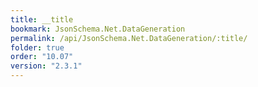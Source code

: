 ```yaml
---
title: __title
bookmark: JsonSchema.Net.DataGeneration
permalink: /api/JsonSchema.Net.DataGeneration/:title/
folder: true
order: "10.07"
version: "2.3.1"
---
```

